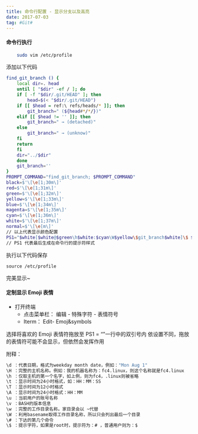 ```yaml
---
title: 命令行配置 - 显示分支以及高亮
date: 2017-07-03
tag: #Git#
---
```


#### 命令行执行

```bash
    sudo vim /etc/profile
 ```
添加以下代码
```bash
find_git_branch () {
    local dir=. head
    until [ "$dir" -ef / ]; do
    if [ -f "$dir/.git/HEAD" ]; then
        head=$(< "$dir/.git/HEAD")
    if [[ $head = ref:\ refs/heads/* ]]; then
        git_branch=" (${head#*/*/})"
    elif [[ $head != '' ]]; then
        git_branch=" → (detached)"
    else
        git_branch=" → (unknow)"
    fi
    return
    fi
    dir="../$dir"
    done
    git_branch=''
}
PROMPT_COMMAND="find_git_branch; $PROMPT_COMMAND"
black=$'\[\e[1;30m\]'
red=$'\[\e[1;31m\]'
green=$'\[\e[1;32m\]'
yellow=$'\[\e[1;33m\]'
blue=$'\[\e[1;34m\]'
magenta=$'\[\e[1;35m\]'
cyan=$'\[\e[1;36m\]'
white=$'\[\e[1;37m\]'
normal=$'\[\e[m\]'
// 以上代表显示颜色配置
PS1="$white[$white@$green\h$white:$cyan\W$yellow\$git_branch$white]\$ $normal"
// PS1 代表最后生成在命令行的提示符样式
```
 
执行以下代码保存

```
source /etc/profile
```

完美显示~

#### 定制显示 Emoji 表情

* 打开终端
    * 点击菜单栏： 编辑 - 特殊字符 - 表情符号
    * Iterm： Edit- Emoj&symbols

选择将喜欢的 Emoji 表情符拖放至 PS1 = “”一行中的双引号内
依设置不同，拖放的表情符可能不会显示，但依然会发挥作用

附释：
```bash
\d ：代表日期，格式为weekday month date，例如："Mon Aug 1"
\H ：完整的主机名称。例如：我的机器名称为：fc4.linux，则这个名称就是fc4.linux
\h ：仅取主机的第一个名字，如上例，则为fc4，.linux则被省略
\t ：显示时间为24小时格式，如：HH：MM：SS
\T ：显示时间为12小时格式
\A ：显示时间为24小时格式：HH：MM
\u ：当前用户的账号名称
\v ：BASH的版本信息
\w ：完整的工作目录名称。家目录会以 ~代替
\W ：利用basename取得工作目录名称，所以只会列出最后一个目录
\# ：下达的第几个命令
\$ ：提示字符，如果是root时，提示符为：# ，普通用户则为：$
```

